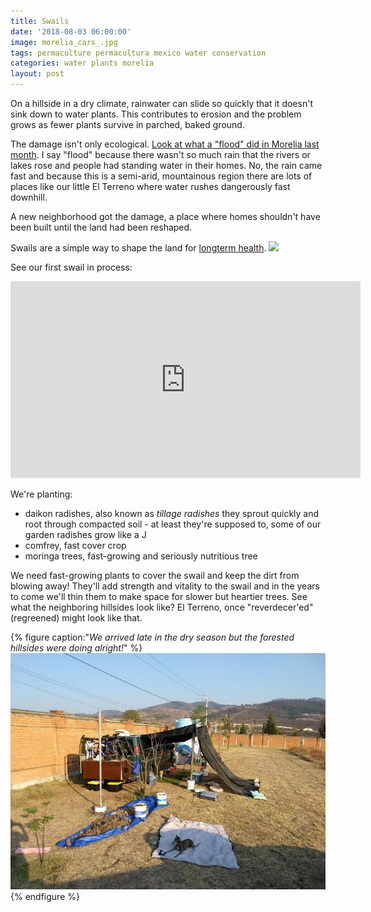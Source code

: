 ```yaml
---
title: Swails
date: '2018-08-03 06:00:00'
image: morelia_cars_.jpg
tags: permaculture permacultura mexico water conservation
categories: water plants morelia
layout: post
---
```


On a hillside in a dry climate, rainwater can slide so quickly that it doesn't sink down to water plants. This contributes to erosion and the problem grows as fewer plants survive in parched, baked ground.

The damage isn't only ecological. [Look at what a "flood" did in Morelia last month](https://mexiconewsdaily.com/news/heavy-rains-create-havoc-in-morelia/). I say "flood" because there wasn't so much rain that the rivers or lakes rose and people had standing water in their homes. No, the rain came fast and because this is a semi-arid, mountainous region there are lots of places like our little El Terreno where water rushes dangerously fast downhill.

A new neighborhood got the damage, a place where homes shouldn't have been built until the land had been reshaped.

Swails are a simple way to shape the land for [longterm health](http://permaculture-and-sanity.com/pcarticles/permaculture-earthworks-and-swales.php).
![](/images/swail_profile_.jpg)

See our first swail in process:
<iframe width="560" height="315" src="https://www.youtube-nocookie.com/embed/exNNq87lQ2w" frameborder="0" allow="autoplay; encrypted-media" allowfullscreen></iframe>

We're planting:
* daikon radishes, also known as *tillage radishes* they sprout quickly and root through compacted soil - at least they're supposed to, some of our garden radishes grow like a J
* comfrey, fast cover crop
* moringa trees, fast-growing and seriously nutritious tree

We need fast-growing plants to cover the swail and keep the dirt from blowing away! They'll add strength and vitality to the swail and in the years to come we'll thin them to make space for slower but heartier trees. See what the neighboring hillsides look like? El Terreno, once "reverdecer'ed" (regreened) might look like that.

{% figure caption:"*We arrived late in the dry season but the forested hillsides were doing alright!*" %}
[![](/images/early_homestead_.jpg)](/images/early_homestead.jpg)
{% endfigure %}